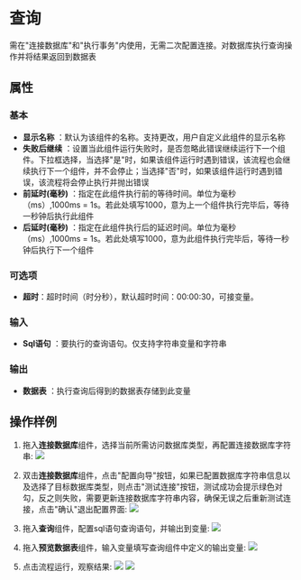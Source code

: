 # 查询

需在&quot;连接数据库&quot;和&quot;执行事务&quot;内使用，无需二次配置连接。对数据库执行查询操作并将结果返回到数据表

## 属性

### 基本

- **显示名称** ：默认为该组件的名称。支持更改，用户自定义此组件的显示名称
- **失败后继续** ：设置当此组件运行失败时，是否忽略此错误继续运行下一个组件。下拉框选择，当选择"是"时，如果该组件运行时遇到错误，该流程也会继续执行下一个组件，并不会停止；当选择"否"时，如果该组件运行时遇到错误，该流程将会停止执行并抛出错误
- **前延时(毫秒)** ：指定在此组件执行前的等待时间。单位为毫秒（ms）,1000ms = 1s。若此处填写1000，意为上一个组件执行完毕后，等待一秒钟后执行此组件
- **后延时(毫秒)** ：指定在此组件执行后的延迟时间。单位为毫秒（ms）,1000ms = 1s。若此处填写1000，意为此组件执行完毕后，等待一秒钟后执行下一个组件

### 可选项

- **超时**：超时时间（时分秒），默认超时时间：00:00:30，可接变量。

### 输入

- **Sql语句** ：要执行的查询语句。仅支持字符串变量和字符串

### 输出

- **数据表** ：执行查询后得到的数据表存储到此变量

## 操作样例

1. 拖入**连接数据库**组件，选择当前所需访问数据库类型，再配置连接数据库字符串:
![](https://docimages.blob.core.chinacloudapi.cn/images/Activities/connect_db1.png)

2. 双击**连接数据库**组件，点击"配置向导"按钮，如果已配置数据库字符串信息以及选择了目标数据库类型，则点击"测试连接"按钮，测试成功会提示绿色对勾，反之则失败，需要更新连接数据库字符串内容，确保无误之后重新测试连接，点击"确认"退出配置界面:
![](https://docimages.blob.core.chinacloudapi.cn/images/Activities/connect_db2.png)

3. 拖入**查询**组件，配置sql语句查询语句，并输出到变量:
![](https://docimages.blob.core.chinacloudapi.cn/images/Activities/connect_db3.png)
4. 拖入**预览数据表**组件，输入变量填写查询组件中定义的输出变量:
![](https://docimages.blob.core.chinacloudapi.cn/images/Activities/connect_db4.png)
5. 点击流程运行，观察结果:
![](https://docimages.blob.core.chinacloudapi.cn/images/Activities/connect_db5.png)
![](https://docimages.blob.core.chinacloudapi.cn/images/Activities/connect_db6.png)